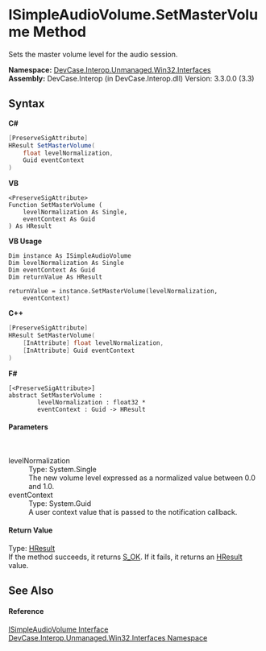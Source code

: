 # ISimpleAudioVolume.SetMasterVolume Method 
 

Sets the master volume level for the audio session.

**Namespace:**&nbsp;<a href="N_DevCase_Interop_Unmanaged_Win32_Interfaces">DevCase.Interop.Unmanaged.Win32.Interfaces</a><br />**Assembly:**&nbsp;DevCase.Interop (in DevCase.Interop.dll) Version: 3.3.0.0 (3.3)

## Syntax

**C#**<br />
``` C#
[PreserveSigAttribute]
HResult SetMasterVolume(
	float levelNormalization,
	Guid eventContext
)
```

**VB**<br />
``` VB
<PreserveSigAttribute>
Function SetMasterVolume ( 
	levelNormalization As Single,
	eventContext As Guid
) As HResult
```

**VB Usage**<br />
``` VB Usage
Dim instance As ISimpleAudioVolume
Dim levelNormalization As Single
Dim eventContext As Guid
Dim returnValue As HResult

returnValue = instance.SetMasterVolume(levelNormalization, 
	eventContext)
```

**C++**<br />
``` C++
[PreserveSigAttribute]
HResult SetMasterVolume(
	[InAttribute] float levelNormalization, 
	[InAttribute] Guid eventContext
)
```

**F#**<br />
``` F#
[<PreserveSigAttribute>]
abstract SetMasterVolume : 
        levelNormalization : float32 * 
        eventContext : Guid -> HResult 

```


#### Parameters
&nbsp;<dl><dt>levelNormalization</dt><dd>Type: System.Single<br />The new volume level expressed as a normalized value between 0.0 and 1.0.</dd><dt>eventContext</dt><dd>Type: System.Guid<br />A user context value that is passed to the notification callback.</dd></dl>

#### Return Value
Type: <a href="T_DevCase_Interop_Unmanaged_Win32_Enums_HResult">HResult</a><br />If the method succeeds, it returns <a href="T_DevCase_Interop_Unmanaged_Win32_Enums_HResult">S_OK</a>. If it fails, it returns an <a href="T_DevCase_Interop_Unmanaged_Win32_Enums_HResult">HResult</a> value.

## See Also


#### Reference
<a href="T_DevCase_Interop_Unmanaged_Win32_Interfaces_ISimpleAudioVolume">ISimpleAudioVolume Interface</a><br /><a href="N_DevCase_Interop_Unmanaged_Win32_Interfaces">DevCase.Interop.Unmanaged.Win32.Interfaces Namespace</a><br />